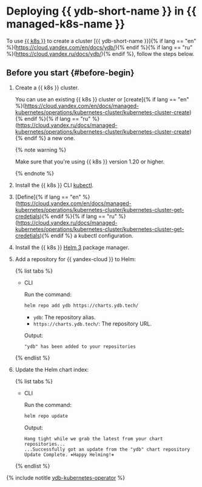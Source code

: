 # Deploying {{ ydb-short-name }} in {{ managed-k8s-name }}

To use [{{ k8s }}](https://kubernetes.io/) to create a cluster [{{ ydb-short-name }}]{% if lang == "en" %}(https://cloud.yandex.com/en/docs/ydb/){% endif %}{% if lang == "ru" %}(https://cloud.yandex.ru/docs/ydb/){% endif %}, follow the steps below.

## Before you start {#before-begin}

1. Create a {{ k8s }} cluster.

    You can use an existing {{ k8s }} cluster or [create]{% if lang == "en" %}(https://cloud.yandex.com/en/docs/managed-kubernetes/operations/kubernetes-cluster/kubernetes-cluster-create){% endif %}{% if lang == "ru" %}(https://cloud.yandex.ru/docs/managed-kubernetes/operations/kubernetes-cluster/kubernetes-cluster-create){% endif %} a new one.

    {% note warning %}

    Make sure that you're using {{ k8s }} version 1.20 or higher.

    {% endnote %}

1. Install the {{ k8s }} CLI [kubectl](https://kubernetes.io/docs/tasks/tools/install-kubectl).

1. [Define]{% if lang == "en" %}(https://cloud.yandex.com/en/docs/managed-kubernetes/operations/kubernetes-cluster/kubernetes-cluster-get-credetials){% endif %}{% if lang == "ru" %}(https://cloud.yandex.ru/docs/managed-kubernetes/operations/kubernetes-cluster/kubernetes-cluster-get-credetials){% endif %} a kubectl configuration.

1. Install the {{ k8s }} [Helm 3](https://helm.sh/docs/intro/install/) package manager.

1. Add a repository for {{ yandex-cloud }} to Helm:

    {% list tabs %}

    - CLI

      Run the command:

      ```bash
      helm repo add ydb https://charts.ydb.tech/
      ```
      * `ydb`: The repository alias.
      * `https://charts.ydb.tech/`: The repository URL.

      Output:

      ```text
      "ydb" has been added to your repositories
      ```

    {% endlist %}

1. Update the Helm chart index:

    {% list tabs %}

    - CLI

      Run the command:

      ```bash
      helm repo update
      ```

      Output:

      ```text
      Hang tight while we grab the latest from your chart repositories...
      ...Successfully got an update from the "ydb" chart repository
      Update Complete. ⎈Happy Helming!⎈
      ```

    {% endlist %}

{% include notitle [ydb-kubernetes-operator](_includes/ydb-kubernetes-operator.md) %}

